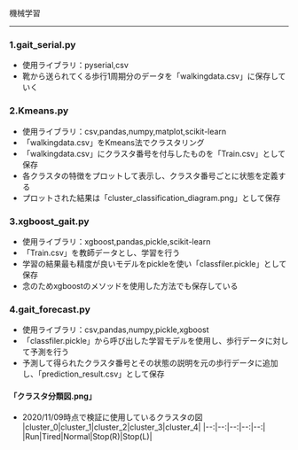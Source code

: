 機械学習  
***
### 1.gait_serial.py  
* 使用ライブラリ：pyserial,csv
* 靴から送られてくる歩行1周期分のデータを「walkingdata.csv」に保存していく  
### 2.Kmeans.py  
* 使用ライブラリ：csv,pandas,numpy,matplot,scikit-learn
* 「walkingdata.csv」をKmeans法でクラスタリング
* 「walkingdata.csv」にクラスタ番号を付与したものを「Train.csv」として保存
* 各クラスタの特徴をプロットして表示し、クラスタ番号ごとに状態を定義する
* プロットされた結果は「cluster_classification_diagram.png」として保存
### 3.xgboost_gait.py  
* 使用ライブラリ：xgboost,pandas,pickle,scikit-learn
* 「Train.csv」を教師データとし、学習を行う
* 学習の結果最も精度が良いモデルをpickleを使い「classfiler.pickle」として保存
* 念のためxgboostのメソッドを使用した方法でも保存している
### 4.gait_forecast.py  
* 使用ライブラリ：csv,pandas,numpy,pickle,xgboost
* 「classfiler.pickle」から呼び出した学習モデルを使用し、歩行データに対して予測を行う
* 予測して得られたクラスタ番号とその状態の説明を元の歩行データに追加し、「prediction_result.csv」として保存　　
#### 「クラスタ分類図.png」  
* 2020/11/09時点で検証に使用しているクラスタの図  
|cluster_0|cluster_1|cluster_2|cluster_3|cluster_4| 
|--:|--:|--:|--:|--:| 
|Run|Tired|Normal|Stop(R)|Stop(L)| 
